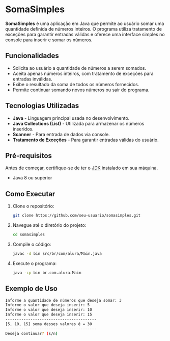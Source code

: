 # SomaSimples

**SomaSimples** é uma aplicação em Java que permite ao usuário somar uma quantidade definida de números inteiros. O programa utiliza tratamento de exceções para garantir entradas válidas e oferece uma interface simples no console para inserir e somar os números.

## Funcionalidades

- Solicita ao usuário a quantidade de números a serem somados.
- Aceita apenas números inteiros, com tratamento de exceções para entradas inválidas.
- Exibe o resultado da soma de todos os números fornecidos.
- Permite continuar somando novos números ou sair do programa.

## Tecnologias Utilizadas

- **Java** - Linguagem principal usada no desenvolvimento.
- **Java Collections (List)** - Utilizada para armazenar os números inseridos.
- **Scanner** - Para entrada de dados via console.
- **Tratamento de Exceções** - Para garantir entradas válidas do usuário.

## Pré-requisitos

Antes de começar, certifique-se de ter o [JDK](https://www.oracle.com/java/technologies/javase-downloads.html) instalado em sua máquina.

- Java 8 ou superior

## Como Executar

1. Clone o repositório:

    ```bash
    git clone https://github.com/seu-usuario/somasimples.git
    ```

2. Navegue até o diretório do projeto:

    ```bash
    cd somasimples
    ```

3. Compile o código:

    ```bash
    javac -d bin src/br/com/alura/Main.java
    ```

4. Execute o programa:

    ```bash
    java -cp bin br.com.alura.Main
    ```

## Exemplo de Uso

```bash
Informe a quantidade de números que deseja somar: 3
Informe o valor que deseja inserir: 5
Informe o valor que deseja inserir: 10
Informe o valor que deseja inserir: 15
----------------------------------------
[5, 10, 15] soma desses valores é = 30
----------------------------------------
Deseja continuar? (s/n)
